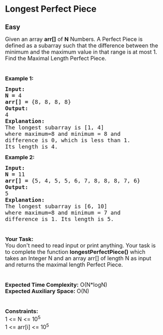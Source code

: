 # Longest Perfect Piece
## Easy
<div class="problems_problem_content__Xm_eO" style="user-select: auto;"><p style="user-select: auto;"><span style="font-size: 18px; user-select: auto;">Given an array <strong style="user-select: auto;">arr[]</strong> of <strong style="user-select: auto;">N</strong> Numbers. A Perfect Piece is defined </span><span style="font-size: 18px; user-select: auto;">as </span><span style="font-size: 18px; user-select: auto;">a </span><span style="font-size: 18px; user-select: auto;">subarray</span><span style="font-size: 18px; user-select: auto;"> such that the difference between the minimum and the maximum value in that range is<strong style="user-select: auto;"> </strong>at most 1. Find the Maximal Length Perfect Piece.</span></p>

<p style="user-select: auto;">&nbsp;</p>

<p style="user-select: auto;"><span style="font-size: 18px; user-select: auto;"><strong style="user-select: auto;">Example 1:</strong></span></p>

<pre style="user-select: auto;"><strong style="user-select: auto;"><span style="font-size: 18px; user-select: auto;">Input:</span></strong>
<span style="font-size: 18px; user-select: auto;"><strong style="user-select: auto;">N = </strong>4</span>
<span style="font-size: 18px; user-select: auto;"><strong style="user-select: auto;">arr[] = </strong>{8, 8, 8, 8}</span>
<span style="font-size: 18px; user-select: auto;"><strong style="user-select: auto;">Output:
</strong>4</span>
<span style="font-size: 18px; user-select: auto;"><strong style="user-select: auto;">Explanation:</strong></span>
<span style="font-size: 18px; user-select: auto;">The longest subarray is [1, 4]
where maximum=8 and minimum = 8 and
difference is 0, which is less than 1.
Its length is 4.</span></pre>

<p style="user-select: auto;"><span style="font-size: 18px; user-select: auto;"><strong style="user-select: auto;">Example 2:</strong></span></p>

<pre style="user-select: auto;"><strong style="user-select: auto;"><span style="font-size: 18px; user-select: auto;">Input:</span></strong>
<span style="font-size: 18px; user-select: auto;"><strong style="user-select: auto;">N = </strong>11</span>
<span style="font-size: 18px; user-select: auto;"><strong style="user-select: auto;">arr[] = </strong>{5, 4, 5, 5, 6, 7, 8, 8, 8, 7, 6}</span>
<span style="font-size: 18px; user-select: auto;"><strong style="user-select: auto;">Output:
</strong>5</span>
<span style="font-size: 18px; user-select: auto;"><strong style="user-select: auto;">Explanation:</strong></span>
<span style="font-size: 18px; user-select: auto;">The longest subarray is [6, 10]
where maximum=8 and minimum = 7 and
difference is 1. Its length is 5.</span> </pre>

<p style="user-select: auto;">&nbsp;</p>

<p style="user-select: auto;"><span style="font-size: 18px; user-select: auto;"><strong style="user-select: auto;">Your Task:</strong><br style="user-select: auto;">
You don't need to read input or print anything. Your task is to complete the function <strong style="user-select: auto;">longestPerfectPiece()</strong> which takes an Integer N and an array arr[] of length N as input and returns the maximal length Perfect Piece.</span></p>

<p style="user-select: auto;">&nbsp;</p>

<p style="user-select: auto;"><span style="font-size: 18px; user-select: auto;"><strong style="user-select: auto;">Expected Time Complexity:</strong> O(N*logN)<br style="user-select: auto;">
<strong style="user-select: auto;">Expected Auxiliary Space:</strong> O(N)</span></p>

<p style="user-select: auto;">&nbsp;</p>

<p style="user-select: auto;"><span style="font-size: 18px; user-select: auto;"><strong style="user-select: auto;">Constraints:</strong></span><br style="user-select: auto;">
<span style="font-size: 18px; user-select: auto;">1 &lt;= N &lt;= 10<sup style="user-select: auto;">5</sup></span><br style="user-select: auto;">
<span style="font-size: 18px; user-select: auto;">1 &lt;= arr[i] &lt;= 10<sup style="user-select: auto;">5</sup></span></p>
</div>